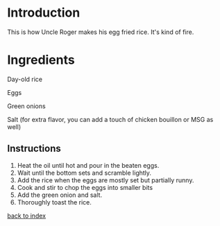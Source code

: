 
# Introduction

This is how Uncle Roger makes his egg fried rice. It's kind of fire.

# Ingredients

Day-old rice 

Eggs

Green onions

Salt (for extra flavor, you can add a touch of chicken bouillon or MSG as well)

## Instructions

1. Heat the oil until hot and pour in the beaten eggs. 
2. Wait until the bottom sets and scramble lightly.
3. Add the rice when the eggs are mostly set but partially runny.
4. Cook and stir to chop the eggs into smaller bits
5. Add the green onion and salt. 
6. Thoroughly toast the rice.

<!--
Keep this link to return to the index
-->
[back to index](../)
